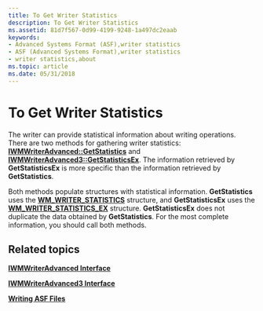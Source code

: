 ```yaml
---
title: To Get Writer Statistics
description: To Get Writer Statistics
ms.assetid: 81d7f567-0d99-4199-9248-1a497dc2eaab
keywords:
- Advanced Systems Format (ASF),writer statistics
- ASF (Advanced Systems Format),writer statistics
- writer statistics,about
ms.topic: article
ms.date: 05/31/2018
---
```


# To Get Writer Statistics

The writer can provide statistical information about writing operations. There are two methods for gathering writer statistics: [**IWMWriterAdvanced::GetStatistics**](/previous-versions/windows/desktop/api/Wmsdkidl/nf-wmsdkidl-iwmwriteradvanced-getstatistics) and [**IWMWriterAdvanced3::GetStatisticsEx**](/previous-versions/windows/desktop/api/Wmsdkidl/nf-wmsdkidl-iwmwriteradvanced3-getstatisticsex). The information retrieved by **GetStatisticsEx** is more specific than the information retrieved by **GetStatistics**.

Both methods populate structures with statistical information. **GetStatistics** uses the [**WM\_WRITER\_STATISTICS**](/previous-versions/windows/desktop/api/wmsdkidl/ns-wmsdkidl-wm_writer_statistics) structure, and **GetStatisticsEx** uses the [**WM\_WRITER\_STATISTICS\_EX**](/previous-versions/windows/desktop/api/wmsdkidl/ns-wmsdkidl-wm_writer_statisticsex) structure. **GetStatisticsEx** does not duplicate the data obtained by **GetStatistics**. For the most complete information, you should call both methods.

## Related topics

<dl> <dt>

[**IWMWriterAdvanced Interface**](/previous-versions/windows/desktop/api/wmsdkidl/nn-wmsdkidl-iwmwriteradvanced)
</dt> <dt>

[**IWMWriterAdvanced3 Interface**](/previous-versions/previous-versions/windows/desktop/api/wmsdkidl/nn-wmsdkidl-iwmwriteradvanced3)
</dt> <dt>

[**Writing ASF Files**](writing-asf-files.md)
</dt> </dl>

 

 




